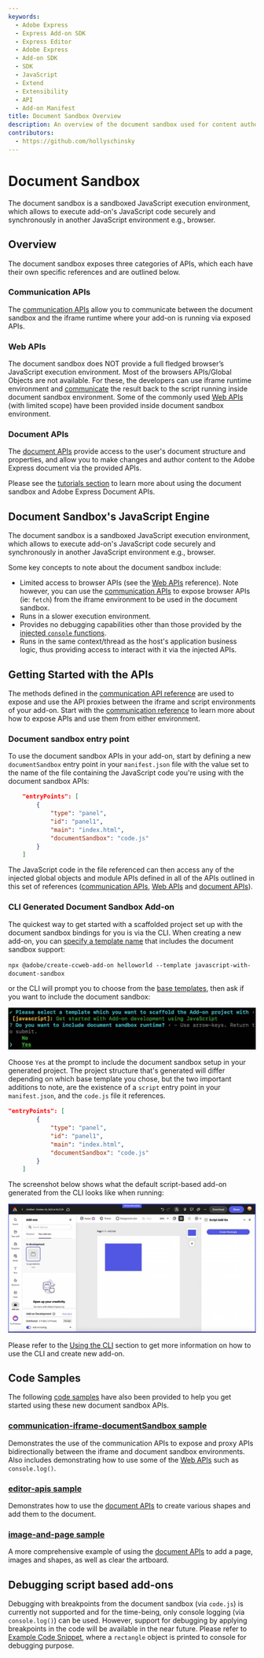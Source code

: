 ```yaml
---
keywords:
  - Adobe Express
  - Express Add-on SDK
  - Express Editor
  - Adobe Express
  - Add-on SDK
  - SDK
  - JavaScript
  - Extend
  - Extensibility
  - API
  - Add-on Manifest
title: Document Sandbox Overview
description: An overview of the document sandbox used for content authoring with the Adobe Express Document APIs.
contributors:
  - https://github.com/hollyschinsky
---
```


# Document Sandbox

The document sandbox is a sandboxed JavaScript execution environment, which allows to execute add-on's JavaScript code securely and synchronously in another JavaScript environment e.g., browser.

## Overview

The document sandbox exposes three categories of APIs, which each have their own specific references and are outlined below.

### Communication APIs

The [communication APIs](./communication/index.md) allow you to communicate between the document sandbox and the iframe runtime where your add-on is running via exposed APIs.

### Web APIs

The document sandbox does NOT provide a full fledged browser’s JavaScript execution environment. Most of the browsers APIs/Global Objects are not available. For these, the developers can use iframe runtime environment and [communicate](./communication/index.md#expose-apis-from-the-ui) the result back to the script running inside document sandbox environment. Some of the commonly used [Web APIs](./web/index.md) (with limited scope) have been provided inside document sandbox environment.

### Document APIs

The [document APIs](./document-apis/index.md) provide access to the user's document structure and properties, and allow you to make changes and author content to the Adobe Express document via the provided APIs.

<InlineAlert slots="text" variant="success"/>

Please see the [tutorials section](../../guides/learn/how_to/tutorials/index.md) to learn more about using the document sandbox and Adobe Express Document APIs.

## Document Sandbox's JavaScript Engine

The document sandbox is a sandboxed JavaScript execution environment, which allows to execute add-on's JavaScript code securely and synchronously in another JavaScript environment e.g., browser.

Some key concepts to note about the document sandbox include:

- Limited access to browser APIs (see the [Web APIs](./web/index.md) reference). Note however, you can use the [communication APIs](./communication/index.md) to expose browser APIs (ie: `fetch`) from the iframe environment to be used in the document sandbox.
- Runs in a slower execution environment.
- Provides no debugging capabilities other than those provided by the [injected `console` functions](./web/index.md#console-object).
- Runs in the same context/thread as the host's application business logic, thus providing access to interact with it via the injected APIs.

## Getting Started with the APIs

The methods defined in the [communication API reference](./communication/index.md) are used to expose and use the API proxies between the iframe and script environments of your add-on. Start with the [communication reference](./communication/index.md) to learn more about how to expose APIs and use them from either environment.

### Document sandbox entry point

To use the document sandbox APIs in your add-on, start by defining a new `documentSandbox` entry point in your `manifest.json` file with the value set to the name of the file containing the JavaScript code you're using with the document sandbox APIs:

```json
    "entryPoints": [
        {
            "type": "panel",
            "id": "panel1",
            "main": "index.html",
            "documentSandbox": "code.js"
        }
    ]
```

The JavaScript code in the file referenced can then access any of the injected global objects and module APIs defined in all of the APIs outlined in this set of references ([communication APIs](./communication/index.md), [Web APIs](./web/index.md) and [document APIs](./document-apis/index.md)).

### CLI Generated Document Sandbox Add-on

The quickest way to get started with a scaffolded project set up with the document sandbox bindings for you is via the CLI. When creating a new add-on, you can [specify a template name](../../guides/getting_started/local_development/dev-tooling.md#templates) that includes the document sandbox support:

`npx @adobe/create-ccweb-add-on helloworld --template javascript-with-document-sandbox`

or the CLI will prompt you to choose from the [base templates](../../guides/getting_started/local_development/dev-tooling.md#templates), then ask if you want to include the document sandbox:

![CLI prompt for document sandbox](../img/cli-doc-sandbox-prompt.png)

Choose `Yes` at the prompt to include the document sandbox setup in your generated project. The project structure that's generated will differ depending on which base template you chose, but the two important additions to note, are the existence of a `script` entry point in your `manifest.json`, and the `code.js` file it references.

```json
"entryPoints": [
        {
            "type": "panel",
            "id": "panel1",
            "main": "index.html",
            "documentSandbox": "code.js"
        }
    ]
```

The screenshot below shows what the default script-based add-on generated from the CLI looks like when running:

![script add-on sample screenshot](../img/script-add-on-sample.png)

<InlineAlert slots="text" variant="info"/>

Please refer to the [Using the CLI](../../guides/getting_started/local_development/dev-tooling.md#using-the-cli) section to get more information on how to use the CLI and create new add-on.
<br/>

## Code Samples

The following [code samples](https://github.com/AdobeDocs/express-add-on-samples/tree/main/document-sandbox-samples) have also been provided to help you get started using these new document sandbox APIs.

### [communication-iframe-documentSandbox sample](https://github.com/AdobeDocs/express-add-on-samples/tree/main/document-sandbox-samples/communication-iframe-documentSandbox)

Demonstrates the use of the communication APIs to expose and proxy APIs bidirectionally between the iframe and document sandbox environments. Also includes demonstrating how to use some of the [Web APIs](./web/index.md) such as `console.log()`.

### [editor-apis sample](https://github.com/AdobeDocs/express-add-on-samples/tree/main/document-sandbox-samples/editor-apis)

Demonstrates how to use the [document APIs](./document-apis/index.md) to create various shapes and add them to the document.

### [image-and-page sample](https://github.com/AdobeDocs/express-add-on-samples/tree/main/document-sandbox-samples/image-and-page)

A more comprehensive example of using the [document APIs](./document-apis/index.md) to add a page, images and shapes, as well as clear the artboard.

## Debugging script based add-ons

Debugging with breakpoints from the document sandbox (via `code.js`) is currently not supported and for the time-being, only console logging (via `console.log()`) can be used. However, support for debugging by applying breakpoints in the code will be available in the near future. Please refer to [Example Code Snippet](./document-apis/index.md#example-code-snippet), where a `rectangle` object is printed to console for debugging purpose.
